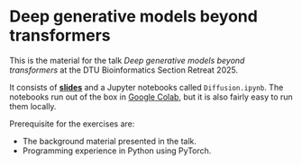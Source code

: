 # Deep generative models beyond transformers

This is the material for the talk *Deep generative models beyond transformers* at the DTU Bioinformatics Section Retreat 2025.

It consists of [**slides**](https://drive.google.com/file/d/1Oo2NuU68FfgPQni1r-RtMFMVf8sDiAPt/view?usp=share_link) and a Jupyter notebooks called `Diffusion.ipynb`. The notebooks run out of the box in [Google Colab](https://colab.research.google.com), but it is also fairly easy to run them locally.

Prerequisite for the exercises are:
* The background material presented in the talk.
* Programming experience in Python using PyTorch.

